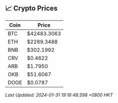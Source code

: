 ## 📈 Crypto Prices

| Coin | Price |
| ---- | ----- |
| BTC | $42483.3063 |
| ETH | $2289.3488 |
| BNB | $302.1992 |
| CRV | $0.4622 |
| ARB | $1.7950 |
| OKB | $51.6067 |
| DOGE | $0.0787 |

_Last Updated: 2024-01-31 19:16:48.598 +0800 HKT_